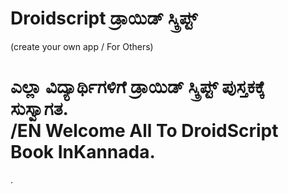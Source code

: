 # Droidscript ಡ್ರಾಯಿಡ್ ಸ್ಕ್ರಿಪ್ಟ್ 
(create your own app / For Others)
# ಎಲ್ಲಾ ವಿದ್ಯಾರ್ಥಿಗಳಿಗೆ ಡ್ರಾಯಿಡ್ ಸ್ಕ್ರಿಪ್ಟ್ ಪುಸ್ತಕಕ್ಕೆ ಸುಸ್ವಾಗತ. <br>/EN Welcome All To DroidScript Book InKannada.
.



